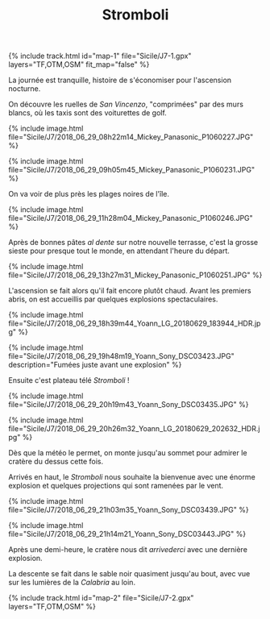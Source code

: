 ﻿---
title: "Stromboli"
permalink: /Sicile/J7/
sidebar:
  nav: "sicile"
enable_tracks: true
---

{% include track.html id="map-1" file="Sicile/J7-1.gpx" layers="TF,OTM,OSM" fit_map="false" %}

La journée est tranquille, histoire de s'économiser pour l'ascension nocturne.

On découvre les ruelles de *San Vincenzo*, "comprimées" par des murs blancs, où les taxis sont des voiturettes de golf.

{% include image.html file="Sicile/J7/2018_06_29_08h22m14_Mickey_Panasonic_P1060227.JPG" %}

{% include image.html file="Sicile/J7/2018_06_29_09h05m45_Mickey_Panasonic_P1060231.JPG" %}

On va voir de plus près les plages noires de l'île.

{% include image.html file="Sicile/J7/2018_06_29_11h28m04_Mickey_Panasonic_P1060246.JPG" %}

Après de bonnes pâtes *al dente* sur notre nouvelle terrasse, c'est la grosse sieste pour presque tout le monde, en attendant l'heure du départ.

{% include image.html file="Sicile/J7/2018_06_29_13h27m31_Mickey_Panasonic_P1060251.JPG" %}

L'ascension se fait alors qu'il fait encore plutôt chaud. Avant les premiers abris, on est accueillis par quelques explosions spectaculaires.

{% include image.html file="Sicile/J7/2018_06_29_18h39m44_Yoann_LG_20180629_183944_HDR.jpg" %}

{% include image.html file="Sicile/J7/2018_06_29_19h48m19_Yoann_Sony_DSC03423.JPG" description="Fumées juste avant une explosion" %}

Ensuite c'est plateau télé *Stromboli* !

{% include image.html file="Sicile/J7/2018_06_29_20h19m43_Yoann_Sony_DSC03435.JPG" %}

{% include image.html file="Sicile/J7/2018_06_29_20h26m32_Yoann_LG_20180629_202632_HDR.jpg" %}

Dès que la météo le permet, on monte jusqu'au sommet pour admirer le cratère du dessus cette fois.

Arrivés en haut, le *Stromboli* nous souhaite la bienvenue avec une énorme explosion et quelques projections qui sont ramenées par le vent.

{% include image.html file="Sicile/J7/2018_06_29_21h03m35_Yoann_Sony_DSC03439.JPG" %}

{% include image.html file="Sicile/J7/2018_06_29_21h14m21_Yoann_Sony_DSC03443.JPG" %}

Après une demi-heure, le cratère nous dit *arrivederci* avec une dernière explosion.

La descente se fait dans le sable noir quasiment jusqu'au bout, avec vue sur les lumières de la *Calabria* au loin.

{% include track.html id="map-2" file="Sicile/J7-2.gpx" layers="TF,OTM,OSM" %}
